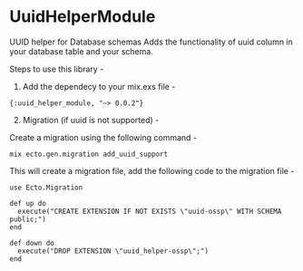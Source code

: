 # UuidHelperModule
UUID helper for Database schemas
Adds the functionality of uuid column in your database table and your schema.

Steps to use this library -
1. Add the dependecy to your mix.exs file -

`{:uuid_helper_module, "~> 0.0.2"}`

2. Migration (if uuid is not supported) -

Create a migration using the following command -

`mix ecto.gen.migration add_uuid_support`

This will create a migration file, add the following code to the migration file -

```
use Ecto.Migration

def up do
  execute("CREATE EXTENSION IF NOT EXISTS \"uuid-ossp\" WITH SCHEMA public;")
end

def down do
  execute("DROP EXTENSION \"uuid_helper-ossp\";")
end
```
